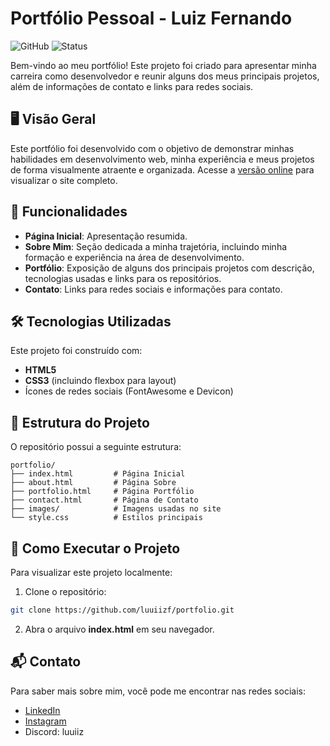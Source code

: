 # Portfólio Pessoal - Luiz Fernando

![GitHub](https://img.shields.io/github/license/luuiizf/portfolio)
![Status](https://img.shields.io/badge/status-completed-brightgreen)

Bem-vindo ao meu portfólio! Este projeto foi criado para apresentar minha carreira como desenvolvedor e reunir alguns dos meus principais projetos, além de informações de contato e links para redes sociais.

## 🖥️ Visão Geral

Este portfólio foi desenvolvido com o objetivo de demonstrar minhas habilidades em desenvolvimento web, minha experiência e meus projetos de forma visualmente atraente e organizada. Acesse a [versão online](https://luuiizf.github.io/portfolio) para visualizar o site completo.

## 📌 Funcionalidades

- **Página Inicial**: Apresentação resumida.
- **Sobre Mim**: Seção dedicada a minha trajetória, incluindo minha formação e experiência na área de desenvolvimento.
- **Portfólio**: Exposição de alguns dos principais projetos com descrição, tecnologias usadas e links para os repositórios.
- **Contato**: Links para redes sociais e informações para contato.

## 🛠️ Tecnologias Utilizadas

Este projeto foi construído com:

- **HTML5**
- **CSS3** (incluindo flexbox para layout)
- Ícones de redes sociais (FontAwesome e Devicon)

## 📂 Estrutura do Projeto

O repositório possui a seguinte estrutura:
```plaintext
portfolio/
├── index.html         # Página Inicial
├── about.html         # Página Sobre
├── portfolio.html     # Página Portfólio
├── contact.html       # Página de Contato
├── images/            # Imagens usadas no site
└── style.css          # Estilos principais
```

## 🚀 Como Executar o Projeto
Para visualizar este projeto localmente:

1. Clone o repositório:
```bash
git clone https://github.com/luuiizf/portfolio.git
```
2. Abra o arquivo **index.html** em seu navegador.

## 📬 Contato
Para saber mais sobre mim, você pode me encontrar nas redes sociais:

- [LinkedIn](https://www.linkedin.com/in/luiz-fernando-ab3bb2291/)
- [Instagram](https://www.instagram.com/luiz.fnd)
- Discord: luuiiz
